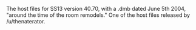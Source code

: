 The host files for SS13 version 40.70, with a .dmb dated June 5th 2004, "around the time of the room remodels." One of the host files released by /u/thenaterator. 